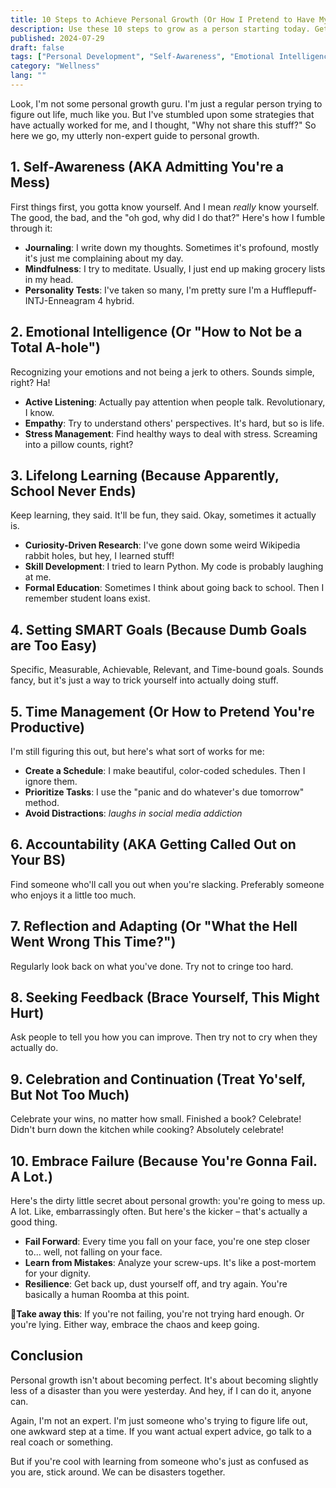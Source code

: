 ```yaml
---
title: 10 Steps to Achieve Personal Growth (Or How I Pretend to Have My Stuff Together)
description: Use these 10 steps to grow as a person starting today. Get better at understanding yourself, managing your time, and learning from mistakes. A no-nonsense guide to actually improving your life.
published: 2024-07-29
draft: false
tags: ["Personal Development", "Self-Awareness", "Emotional Intelligence"]
category: "Wellness"
lang: ""
---
```



Look, I'm not some personal growth guru. I'm just a regular person trying to figure out life, much like you. But I've stumbled upon some strategies that have actually worked for me, and I thought, "Why not share this stuff?" So here we go, my utterly non-expert guide to personal growth.


## 1. Self-Awareness (AKA Admitting You're a Mess)

First things first, you gotta know yourself. And I mean _really_ know yourself. The good, the bad, and the "oh god, why did I do that?" Here's how I fumble through it:

- **Journaling**: I write down my thoughts. Sometimes it's profound, mostly it's just me complaining about my day.
- **Mindfulness**: I try to meditate. Usually, I just end up making grocery lists in my head.
- **Personality Tests**: I've taken so many, I'm pretty sure I'm a Hufflepuff-INTJ-Enneagram 4 hybrid.

## 2. Emotional Intelligence (Or "How to Not be a Total A-hole")

Recognizing your emotions and not being a jerk to others. Sounds simple, right? Ha!

- **Active Listening**: Actually pay attention when people talk. Revolutionary, I know.
- **Empathy**: Try to understand others' perspectives. It's hard, but so is life.
- **Stress Management**: Find healthy ways to deal with stress. Screaming into a pillow counts, right?

## 3. Lifelong Learning (Because Apparently, School Never Ends)

Keep learning, they said. It'll be fun, they said. Okay, sometimes it actually is.

- **Curiosity-Driven Research**: I've gone down some weird Wikipedia rabbit holes, but hey, I learned stuff!
- **Skill Development**: I tried to learn Python. My code is probably laughing at me.
- **Formal Education**: Sometimes I think about going back to school. Then I remember student loans exist.

## 4. Setting SMART Goals (Because Dumb Goals are Too Easy)

Specific, Measurable, Achievable, Relevant, and Time-bound goals. Sounds fancy, but it's just a way to trick yourself into actually doing stuff.

## 5. Time Management (Or How to Pretend You're Productive)

I'm still figuring this out, but here's what sort of works for me:

- **Create a Schedule**: I make beautiful, color-coded schedules. Then I ignore them.
- **Prioritize Tasks**: I use the "panic and do whatever's due tomorrow" method.
- **Avoid Distractions**: _laughs in social media addiction_

## 6. Accountability (AKA Getting Called Out on Your BS)

Find someone who'll call you out when you're slacking. Preferably someone who enjoys it a little too much.

## 7. Reflection and Adapting (Or "What the Hell Went Wrong This Time?")

Regularly look back on what you've done. Try not to cringe too hard.

## 8. Seeking Feedback (Brace Yourself, This Might Hurt)

Ask people to tell you how you can improve. Then try not to cry when they actually do.

## 9. Celebration and Continuation (Treat Yo'self, But Not Too Much)

Celebrate your wins, no matter how small. Finished a book? Celebrate! Didn't burn down the kitchen while cooking? Absolutely celebrate!

## 10. Embrace Failure (Because You're Gonna Fail. A Lot.)

Here's the dirty little secret about personal growth: you're going to mess up. A lot. Like, embarrassingly often. But here's the kicker – that's actually a good thing.

- **Fail Forward**: Every time you fall on your face, you're one step closer to... well, not falling on your face.
- **Learn from Mistakes**: Analyze your screw-ups. It's like a post-mortem for your dignity.
- **Resilience**: Get back up, dust yourself off, and try again. You're basically a human Roomba at this point.

🔆**Take away this**: If you're not failing, you're not trying hard enough. Or you're lying. Either way, embrace the chaos and keep going.

## Conclusion

Personal growth isn't about becoming perfect. It's about becoming slightly less of a disaster than you were yesterday. And hey, if I can do it, anyone can.

Again, I'm not an expert. I'm just someone who's trying to figure life out, one awkward step at a time. If you want actual expert advice, go talk to a real coach or something.

But if you're cool with learning from someone who's just as confused as you are, stick around. We can be disasters together.
